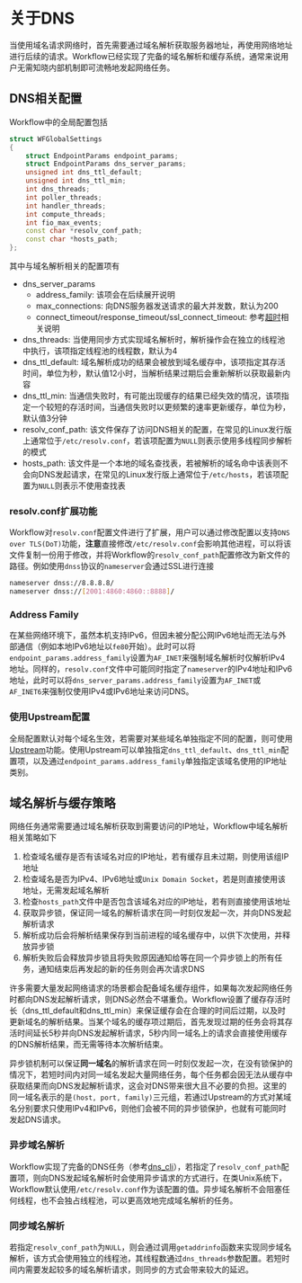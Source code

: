 # 关于DNS
当使用域名请求网络时，首先需要通过域名解析获取服务器地址，再使用网络地址进行后续的请求。Workflow已经实现了完备的域名解析和缓存系统，通常来说用户无需知晓内部机制即可流畅地发起网络任务。

## DNS相关配置
Workflow中的全局配置包括

~~~cpp
struct WFGlobalSettings
{
    struct EndpointParams endpoint_params;
    struct EndpointParams dns_server_params;
    unsigned int dns_ttl_default;
    unsigned int dns_ttl_min;
    int dns_threads;
    int poller_threads;
    int handler_threads;
    int compute_threads;
    int fio_max_events;
    const char *resolv_conf_path;
    const char *hosts_path;
};
~~~

其中与域名解析相关的配置项有

* dns_server_params
  * address_family: 该项会在后续展开说明
  * max_connections: 向DNS服务器发送请求的最大并发数，默认为200
  * connect_timeout/response_timeout/ssl_connect_timeout: 参考[超时](about-timeout.md)相关说明
* dns_threads: 当使用同步方式实现域名解析时，解析操作会在独立的线程池中执行，该项指定线程池的线程数，默认为4
* dns_ttl_default: 域名解析成功的结果会被放到域名缓存中，该项指定其存活时间，单位为秒，默认值12小时，当解析结果过期后会重新解析以获取最新内容
* dns_ttl_min: 当通信失败时，有可能出现缓存的结果已经失效的情况，该项指定一个较短的存活时间，当通信失败时以更频繁的速率更新缓存，单位为秒，默认值3分钟
* resolv_conf_path: 该文件保存了访问DNS相关的配置，在常见的Linux发行版上通常位于`/etc/resolv.conf`，若该项配置为`NULL`则表示使用多线程同步解析的模式
* hosts_path: 该文件是一个本地的域名查找表，若被解析的域名命中该表则不会向DNS发起请求，在常见的Linux发行版上通常位于`/etc/hosts`，若该项配置为`NULL`则表示不使用查找表

### resolv.conf扩展功能
Workflow对`resolv.conf`配置文件进行了扩展，用户可以通过修改配置以支持`DNS over TLS(DoT)`功能，**注意**直接修改`/etc/resolv.conf`会影响其他进程，可以将该文件复制一份用于修改，并将Workflow的`resolv_conf_path`配置修改为新文件的路径。例如使用`dnss`协议的`nameserver`会通过SSL进行连接

~~~bash
nameserver dnss://8.8.8.8/
nameserver dnss://[2001:4860:4860::8888]/
~~~

### Address Family
在某些网络环境下，虽然本机支持IPv6，但因未被分配公网IPv6地址而无法与外部通信（例如本地IPv6地址以`fe80`开始）。此时可以将`endpoint_params.address_family`设置为`AF_INET`来强制域名解析时仅解析IPv4地址。同样的，`resolv.conf`文件中可能同时指定了`nameserver`的IPv4地址和IPv6地址，此时可以将`dns_server_params.address_family`设置为`AF_INET`或`AF_INET6`来强制仅使用IPv4或IPv6地址来访问DNS。

### 使用Upstream配置
全局配置默认对每个域名生效，若需要对某些域名单独指定不同的配置，则可使用[Upstream](./about-upstream.md#Address属性)功能。使用Upstream可以单独指定`dns_ttl_default`、`dns_ttl_min`配置项，以及通过`endpoint_params.address_family`单独指定该域名使用的IP地址类别。


## 域名解析与缓存策略
网络任务通常需要通过域名解析获取到需要访问的IP地址，Workflow中域名解析相关策略如下

1. 检查域名缓存是否有该域名对应的IP地址，若有缓存且未过期，则使用该组IP地址
2. 检查域名是否为IPv4、IPv6地址或`Unix Domain Socket`，若是则直接使用该地址，无需发起域名解析
3. 检查`hosts_path`文件中是否包含该域名对应的IP地址，若有则直接使用该地址
4. 获取异步锁，保证同一域名的解析请求在同一时刻仅发起一次，并向DNS发起解析请求
5. 解析成功后会将解析结果保存到当前进程的域名缓存中，以供下次使用，并释放异步锁
6. 解析失败后会释放异步锁且将失败原因通知给等在同一个异步锁上的所有任务，通知结束后再发起的新的任务则会再次请求DNS

许多需要大量发起网络请求的场景都会配备域名缓存组件，如果每次发起网络任务时都向DNS发起解析请求，则DNS必然会不堪重负。Workflow设置了缓存存活时长（dns_ttl_default和dns_ttl_min）来保证缓存会在合理的时间后过期，以及时更新域名的解析结果。当某个域名的缓存项过期后，首先发现过期的任务会将其存活时间延长5秒并向DNS发起解析请求，5秒内同一域名上的请求会直接使用缓存的DNS解析结果，而无需等待本次解析结束。

异步锁机制可以保证**同一域名**的解析请求在同一时刻仅发起一次，在没有锁保护的情况下，若短时间内对同一域名发起大量网络任务，每个任务都会因无法从缓存中获取结果而向DNS发起解析请求，这会对DNS带来很大且不必要的负担。这里的同一域名表示的是`(host, port, family)`三元组，若通过Upstream的方式对某域名分别要求只使用IPv4和IPv6，则他们会被不同的异步锁保护，也就有可能同时发起DNS请求。


### 异步域名解析
Workflow实现了完备的DNS任务（参考[dns_cli](./tutorial-17-dns_cli.md)），若指定了`resolv_conf_path`配置项，则向DNS发起域名解析时会使用异步请求的方式进行，在类Unix系统下，Workflow默认使用`/etc/resolv.conf`作为该配置的值。异步域名解析不会阻塞任何线程，也不会独占线程池，可以更高效地完成域名解析的任务。

### 同步域名解析
若指定`resolv_conf_path`为`NULL`，则会通过调用`getaddrinfo`函数来实现同步域名解析，该方式会使用独立的线程池，其线程数通过`dns_threads`参数配置。若短时间内需要发起较多的域名解析请求，则同步的方式会带来较大的延迟。
